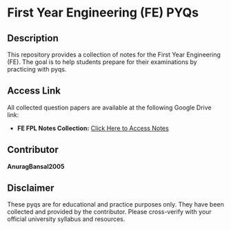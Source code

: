 # First Year Engineering (FE) PYQs

## Description

This repository provides a collection of notes for the First Year Engineering (FE). The goal is to help students prepare for their examinations by practicing with pyqs.

## Access Link

All collected question papers are available at the following Google Drive link:

* **FE FPL Notes Collection:** [Click Here to Access Notes](https://drive.google.com/file/d/15BBxEYxjen4CMfnflEpv7Ily5_AZS47u/view?usp=drive_link)


## Contributor

**AnuragBansal2005**

## Disclaimer

These pyqs are for educational and practice purposes only. They have been collected and provided by the contributor. Please cross-verify with your official university syllabus and resources.
